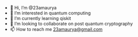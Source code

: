 - 👋 Hi, I’m @23amaurya
- 👀 I’m interested in quantum computing
- 🌱 I’m currently learning qiskit
- 💞️ I’m looking to collaborate on post quantum cryptography
- 📫 How to reach me 23amaurya@gmail.com

<!---
23amaurya/23amaurya is a ✨ special ✨ repository because its `README.md` (this file) appears on your GitHub profile.
You can click the Preview link to take a look at your changes.
--->
